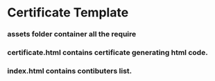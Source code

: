 # Certificate Template

### assets folder container all the require
### certificate.html contains certificate generating html code.
### index.html contains contibuters list.
